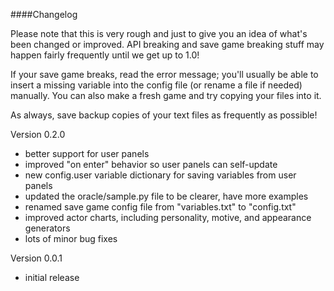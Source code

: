 ####Changelog

Please note that this is very rough and just to give you an idea of what's been changed or improved. API breaking and save game breaking stuff may happen fairly frequently until we get up to 1.0!

If your save game breaks, read the error message; you'll usually be able to insert a missing variable into the config file (or rename a file if needed) manually. You can also make a fresh game and try copying your files into it.

As always, save backup copies of your text files as frequently as possible!

Version 0.2.0

* better support for user panels
* improved "on enter" behavior so user panels can self-update
* new config.user variable dictionary for saving variables from user panels
* updated the oracle/sample.py file to be clearer, have more examples
* renamed save game config file from "variables.txt" to "config.txt"
* improved actor charts, including personality, motive, and appearance generators
* lots of minor bug fixes

Version 0.0.1

* initial release
